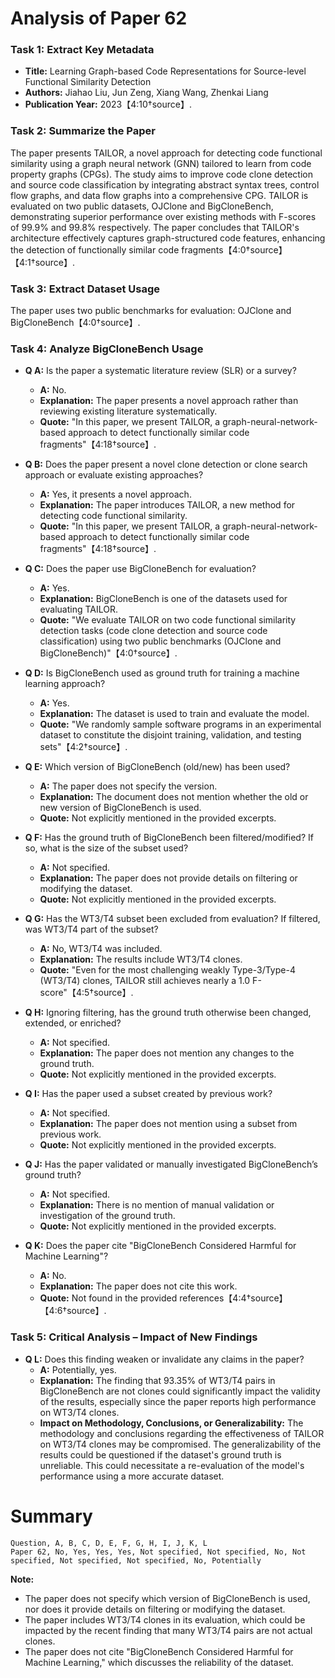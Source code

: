 # Analysis of Paper 62

### Task 1: Extract Key Metadata

- **Title:** Learning Graph-based Code Representations for Source-level Functional Similarity Detection
- **Authors:** Jiahao Liu, Jun Zeng, Xiang Wang, Zhenkai Liang
- **Publication Year:** 2023【4:10†source】.

### Task 2: Summarize the Paper

The paper presents TAILOR, a novel approach for detecting code functional similarity using a graph neural network (GNN) tailored to learn from code property graphs (CPGs). The study aims to improve code clone detection and source code classification by integrating abstract syntax trees, control flow graphs, and data flow graphs into a comprehensive CPG. TAILOR is evaluated on two public datasets, OJClone and BigCloneBench, demonstrating superior performance over existing methods with F-scores of 99.9% and 99.8% respectively. The paper concludes that TAILOR's architecture effectively captures graph-structured code features, enhancing the detection of functionally similar code fragments【4:0†source】【4:1†source】.

### Task 3: Extract Dataset Usage

The paper uses two public benchmarks for evaluation: OJClone and BigCloneBench【4:0†source】.

### Task 4: Analyze BigCloneBench Usage

- **Q A:** Is the paper a systematic literature review (SLR) or a survey?
  - **A:** No.
  - **Explanation:** The paper presents a novel approach rather than reviewing existing literature systematically.
  - **Quote:** "In this paper, we present TAILOR, a graph-neural-network-based approach to detect functionally similar code fragments"【4:18†source】.

- **Q B:** Does the paper present a novel clone detection or clone search approach or evaluate existing approaches?
  - **A:** Yes, it presents a novel approach.
  - **Explanation:** The paper introduces TAILOR, a new method for detecting code functional similarity.
  - **Quote:** "In this paper, we present TAILOR, a graph-neural-network-based approach to detect functionally similar code fragments"【4:18†source】.

- **Q C:** Does the paper use BigCloneBench for evaluation?
  - **A:** Yes.
  - **Explanation:** BigCloneBench is one of the datasets used for evaluating TAILOR.
  - **Quote:** "We evaluate TAILOR on two code functional similarity detection tasks (code clone detection and source code classification) using two public benchmarks (OJClone and BigCloneBench)"【4:0†source】.

- **Q D:** Is BigCloneBench used as ground truth for training a machine learning approach?
  - **A:** Yes.
  - **Explanation:** The dataset is used to train and evaluate the model.
  - **Quote:** "We randomly sample software programs in an experimental dataset to constitute the disjoint training, validation, and testing sets"【4:2†source】.

- **Q E:** Which version of BigCloneBench (old/new) has been used?
  - **A:** The paper does not specify the version.
  - **Explanation:** The document does not mention whether the old or new version of BigCloneBench is used.
  - **Quote:** Not explicitly mentioned in the provided excerpts.

- **Q F:** Has the ground truth of BigCloneBench been filtered/modified? If so, what is the size of the subset used?
  - **A:** Not specified.
  - **Explanation:** The paper does not provide details on filtering or modifying the dataset.
  - **Quote:** Not explicitly mentioned in the provided excerpts.

- **Q G:** Has the WT3/T4 subset been excluded from evaluation? If filtered, was WT3/T4 part of the subset?
  - **A:** No, WT3/T4 was included.
  - **Explanation:** The results include WT3/T4 clones.
  - **Quote:** "Even for the most challenging weakly Type-3/Type-4 (WT3/T4) clones, TAILOR still achieves nearly a 1.0 F-score"【4:5†source】.

- **Q H:** Ignoring filtering, has the ground truth otherwise been changed, extended, or enriched?
  - **A:** Not specified.
  - **Explanation:** The paper does not mention any changes to the ground truth.
  - **Quote:** Not explicitly mentioned in the provided excerpts.

- **Q I:** Has the paper used a subset created by previous work?
  - **A:** Not specified.
  - **Explanation:** The paper does not mention using a subset from previous work.
  - **Quote:** Not explicitly mentioned in the provided excerpts.

- **Q J:** Has the paper validated or manually investigated BigCloneBench’s ground truth?
  - **A:** Not specified.
  - **Explanation:** There is no mention of manual validation or investigation of the ground truth.
  - **Quote:** Not explicitly mentioned in the provided excerpts.

- **Q K:** Does the paper cite "BigCloneBench Considered Harmful for Machine Learning"?
  - **A:** No.
  - **Explanation:** The paper does not cite this work.
  - **Quote:** Not found in the provided references【4:4†source】【4:6†source】.

### Task 5: Critical Analysis – Impact of New Findings

- **Q L:** Does this finding weaken or invalidate any claims in the paper?
  - **A:** Potentially, yes.
  - **Explanation:** The finding that 93.35% of WT3/T4 pairs in BigCloneBench are not clones could significantly impact the validity of the results, especially since the paper reports high performance on WT3/T4 clones.
  - **Impact on Methodology, Conclusions, or Generalizability:** The methodology and conclusions regarding the effectiveness of TAILOR on WT3/T4 clones may be compromised. The generalizability of the results could be questioned if the dataset's ground truth is unreliable. This could necessitate a re-evaluation of the model's performance using a more accurate dataset.

# Summary

```plaintext
Question, A, B, C, D, E, F, G, H, I, J, K, L
Paper 62, No, Yes, Yes, Yes, Not specified, Not specified, No, Not specified, Not specified, Not specified, No, Potentially
```

**Note:** 
- The paper does not specify which version of BigCloneBench is used, nor does it provide details on filtering or modifying the dataset.
- The paper includes WT3/T4 clones in its evaluation, which could be impacted by the recent finding that many WT3/T4 pairs are not actual clones.
- The paper does not cite "BigCloneBench Considered Harmful for Machine Learning," which discusses the reliability of the dataset.
